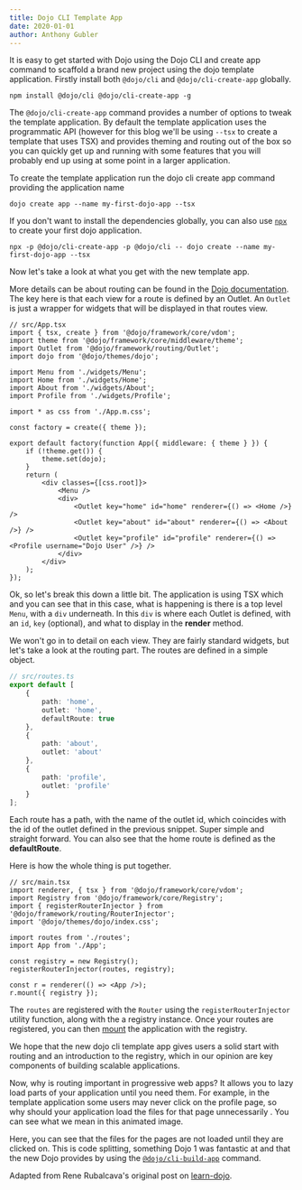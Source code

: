 ```yaml
---
title: Dojo CLI Template App
date: 2020-01-01
author: Anthony Gubler
---
```


It is easy to get started with Dojo using the Dojo CLI and create app command to scaffold a brand new project using the dojo template application. Firstly install both `@dojo/cli` and `@dojo/cli-create-app` globally.

```shell
npm install @dojo/cli @dojo/cli-create-app -g
```

The `@dojo/cli-create-app` command provides a number of options to tweak the template application. By default the template application uses the programmatic API (however for this blog we'll be using `--tsx` to create a template that uses TSX) and provides theming and routing out of the box so you can quickly get up and running with some features that you will probably end up using at some point in a larger application.

To create the template application run the dojo cli create app command providing the application name

```shell
dojo create app --name my-first-dojo-app --tsx
```

If you don't want to install the dependencies globally, you can also use [`npx`](https://www.npmjs.com/package/npx) to create your first dojo application.

```shell
npx -p @dojo/cli-create-app -p @dojo/cli -- dojo create --name my-first-dojo-app --tsx
```

Now let's take a look at what you get with the new template app.

<!-- add the animated gif -->

More details can be about routing can be found in the [Dojo documentation](https://dojo.io/learn/routing/introduction). The key here is that each view for a route is defined by an Outlet. An `Outlet` is just a wrapper for widgets that will be displayed in that routes view.

```tsx
// src/App.tsx
import { tsx, create } from '@dojo/framework/core/vdom';
import theme from '@dojo/framework/core/middleware/theme';
import Outlet from '@dojo/framework/routing/Outlet';
import dojo from '@dojo/themes/dojo';

import Menu from './widgets/Menu';
import Home from './widgets/Home';
import About from './widgets/About';
import Profile from './widgets/Profile';

import * as css from './App.m.css';

const factory = create({ theme });

export default factory(function App({ middleware: { theme } }) {
	if (!theme.get()) {
		theme.set(dojo);
	}
	return (
		<div classes={[css.root]}>
			<Menu />
			<div>
				<Outlet key="home" id="home" renderer={() => <Home />} />
				<Outlet key="about" id="about" renderer={() => <About />} />
				<Outlet key="profile" id="profile" renderer={() => <Profile username="Dojo User" />} />
			</div>
		</div>
	);
});
```

Ok, so let's break this down a little bit. The application is using TSX which and you can see that in this case, what is happening is there is a top level `Menu`, with a `div` underneath. In this `div` is where each Outlet is defined, with an `id`, `key` (optional), and what to display in the **render** method.

We won't go in to detail on each view. They are fairly standard widgets, but let's take a look at the routing part. The routes are defined in a simple object.

```ts
// src/routes.ts
export default [
	{
		path: 'home',
		outlet: 'home',
		defaultRoute: true
	},
	{
		path: 'about',
		outlet: 'about'
	},
	{
		path: 'profile',
		outlet: 'profile'
	}
];
```

Each route has a path, with the name of the outlet id, which coincides with the id of the outlet defined in the previous snippet. Super simple and straight forward. You can also see that the home route is defined as the **defaultRoute**.

Here is how the whole thing is put together.

```tsx
// src/main.tsx
import renderer, { tsx } from '@dojo/framework/core/vdom';
import Registry from '@dojo/framework/core/Registry';
import { registerRouterInjector } from '@dojo/framework/routing/RouterInjector';
import '@dojo/themes/dojo/index.css';

import routes from './routes';
import App from './App';

const registry = new Registry();
registerRouterInjector(routes, registry);

const r = renderer(() => <App />);
r.mount({ registry });
```

The `routes` are registered with the `Router` using the `registerRouterInjector` utility function, along with the a registry instance. Once your routes are registered, you can then [mount](https://dojo.io/learn/creating-widgets/introduction#rendering-to-the-dom) the application with the registry.

We hope that the new dojo cli template app gives users a solid start with routing and an introduction to the registry, which in our opinion are key components of building scalable applications.

Now, why is routing important in progressive web apps? It allows you to lazy load parts of your application until you need them. For example, in the template application some users may never click on the profile page, so why should your application load the files for that page unnecessarily . You can see what we mean in this animated image.

<!-- add the animated gif -->

Here, you can see that the files for the pages are not loaded until they are clicked on. This is code splitting, something Dojo 1 was fantastic at and that the new Dojo provides by using the [`@dojo/cli-build-app`](https://dojo.io/learn/building/creating-bundles#creating-bundles) command.

Adapted from Rene Rubalcava's original post on [learn-dojo](https://learn-dojo.com/dojo-cli-template-app/).
